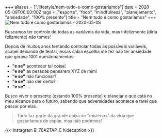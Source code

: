 +++
aliases = ["/lifestyle/nem-tudo-e-como-gostariamos"]
date = 2020-05-09T06:00:00Z
tags = ["esporte", "foco", "mindfulness", "planejamento", "ansiedade", "100% presente"]
title = "Nem tudo é como gostaríamos"
+++
![Nem tudo é como gostaríamos - 2020-05-08](https://scontent-lga3-1.cdninstagram.com/v/t51.2885-15/e35/p1080x1080/96000122_527635767912048_3757347483643174151_n.jpg?_nc_ht=scontent-lga3-1.cdninstagram.com&_nc_cat=100&_nc_ohc=FL0t1Bh6exYAX9Sjw4G&oh=99cafe90dd9746eb01779425796dd930&oe=5EE0FB74&dl=1)

Buscamos ter controle de todas as variáveis da vida, mas infelizmente (diria felizmente) não temos!

Depois de muitos anos tentando controlar todas as possíveis variáveis, acabei deixando de tentar, essas sabia escolha me fez não ter ansiedade que gerava 1001 questionamentos:

- **"e se"** acontecer tal coisa!
- **"e se"** as pessoas pensarem XYZ de mim!
- **"e se"** não funcionar?
- **"e se"** não der certo?
- **"e se"** _..._

Busco viver o presente (estando 100% presente) e planejar o que está no meu alcance para o futuro, sabendo que adversidades acontece e terei que passar por elas.

> Tudo faz parte da grande caixa de "mistérios" da vida que gostaríamos de espiar, mas não podemos!

{{< instagram B_76AZTAP_E hidecaption >}}